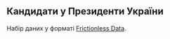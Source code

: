 Кандидати у Президенти України
---

Набір даних у форматі [Frictionless Data](https://frictionlessdata.io/).
